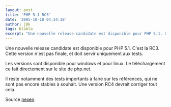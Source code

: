```yaml
---
layout: post
title: 'PHP 5.1 RC3'
date: '2005-10-18 04:34:18'
author: j0k
tags: blabla
excerpt: "Une nouvelle release candidate est disponible pour PHP 5.1. C'est la RC3.   Cette version n'est pas finale, et doit servir uniquement aux tests.  \n  \nLes versions sont disponible pour windows et pour linux.   Le téléchargement ce fait directement sur le site de php.net.  \n  \nIl reste notamment des tests importants à faire sur les      …"
---
```


Une nouvelle release candidate est disponible pour PHP 5.1. C'est la RC3.   Cette version n'est pas finale, et doit servir uniquement aux tests.

Les versions sont disponible pour windows et pour linux.   Le téléchargement ce fait directement sur le site de php.net.

Il reste notamment des tests importants à faire sur les références, qui ne sont pas encore stables à souhait. Une version RC4 devrait corriger tout cela.

Source [nexen](http://www.nexen.net/news/gen.php/2004/03/06/4678,0,0,0,0.php).

